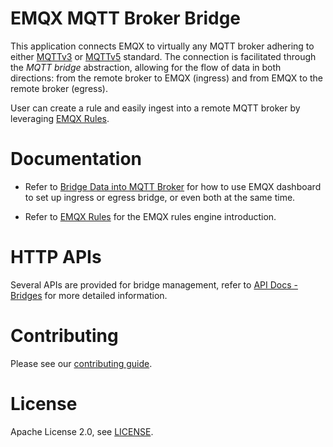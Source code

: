 # EMQX MQTT Broker Bridge

This application connects EMQX to virtually any MQTT broker adhering to either [MQTTv3][1] or [MQTTv5][2] standard. The connection is facilitated through the _MQTT bridge_ abstraction, allowing for the flow of data in both directions: from the remote broker to EMQX (ingress) and from EMQX to the remote broker (egress).

User can create a rule and easily ingest into a remote MQTT broker by leveraging [EMQX Rules][3].


# Documentation

- Refer to [Bridge Data into MQTT Broker][4] for how to use EMQX dashboard to set up ingress or egress bridge, or even both at the same time.

- Refer to [EMQX Rules][3] for the EMQX rules engine introduction.


# HTTP APIs

Several APIs are provided for bridge management, refer to [API Docs - Bridges](https://docs.emqx.com/en/enterprise/v5.0/admin/api-docs.html#tag/Bridges) for more detailed information.


# Contributing

Please see our [contributing guide](../../CONTRIBUTING.md).


# License

Apache License 2.0, see [LICENSE](../../APL.txt).

[1]: https://docs.oasis-open.org/mqtt/mqtt/v3.1.1
[2]: https://docs.oasis-open.org/mqtt/mqtt/v5.0/os/mqtt-v5.0-os.html
[3]: https://docs.emqx.com/en/enterprise/v5.0/data-integration/rules.html
[4]: https://www.emqx.io/docs/en/v5.0/data-integration/data-bridge-mqtt.html
